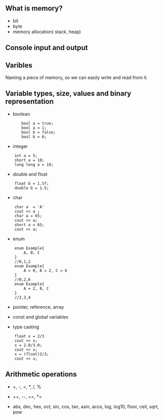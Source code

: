 ## What is memory?
- bit
- byte
- memory allocation( stack, heap)

## Console input and output

## Varibles
Naming a piece of memory, so we can easily write and read from it.

## Variable types, size, values and binary representation
- boolean 

```
       bool a = true;
       bool a = 1;
       bool b = false;
       bool b = 0;
```

- integer

```
	int a = 5;
	short a = 10;
	long long a = 10;
```

- double and float

```
	float b = 1.5f;
	double b = 1.5;
```

- char 

``` 
	char a  = 'A' 
	cout << a ;
	char a = 65;
	cout << a;
	short a = 65;
	cout << a; 
```

- enum


```
	enum Example{
		A, B, C	
	}
	//0,1,2
	enum Example{
		A = 0, B = 2, C = 6	
	}
	//0,2,6
	enum Example{
		A = 2, B, C	
	}
	//2,3,4
```

- pointer, reference, array 

- const and global variables

- type casting


``` 
	float x = 2/3
	cout << x;
	x = 2.0/3.0;
	cout << x;
	x = (float)2/3;
	cout << x;
```

## Arithmetic operations

- +, -, =, *, /, %

- ++, --, +=, *= 

- abs, dec, hex, oct, sin, cos, tan, asin, acos, log, log10, floor, ceil, sqrt, pow
